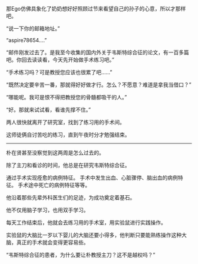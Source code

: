 那Ego仿佛具象化了奶奶想好好照顾过节来看望自己的孙子的心意，所以才那样吧。

“说一下你的邮箱地址。”

“aspire78654....”

“邮件刚发过去了。是我至今收集的国内外关于韦斯特综合征的论文，有一百多篇吧。你回去读读看，今天先开始做手术练习吧。”

“手术练习吗？可是教授您应该也很累了吧……”

“既然决定要辛苦一番，那就得好好做才行。怎么？不愿意？难道是拿我当借口？”

“哪能呢。我可是恨不得把教授您的骨髓都吸干的人。”

“好。那就来试试看，看谁先撑不住。”

两人很快就离开了研究室，找到了练习用的手术间。

这师徒俩自讨苦吃的练习，直到午夜时分才勉强结束。

* * *

朴在贤甚至没察觉到这两周是怎么过去的。

除了主刀和看诊的时间，他总是在研究韦斯特综合征。

通过手术实现痊愈的病例特征。
手术中发生出血、心脏骤停、脑出血的病例特征。
手术途中死亡的病例特征等等。

他沿着那些先辈外科医生们的足迹，为成功奠定着基石。

他不仅用脑子学习，也用双手学习。

每天工作结束后，他就会去练习用的手术室，用实验鼠进行实践操作。

实验鼠的大脑比一岁以下婴儿的大脑还要小得多，他判断只要能熟练操作这种大脑，真正的手术就会变得更容易些。

“韦斯特综合征的患者，为什么要让朴教授主刀？这不是越权吗？”